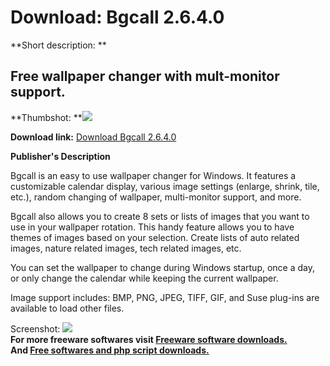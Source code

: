 # Download: Bgcall 2.6.4.0

**Short description: **

## Free wallpaper changer with mult-monitor support.

  
**Thumbshot: **![](http://www.freewarefiles.com/screenshot/bgcall_md.jpg)   
  
**Download link:** [Download Bgcall 2.6.4.0](http://freesoftwares.boysofts.com/Bgcall_program_89412.html)  
  

**Publisher's Description**  
  

Bgcall is an easy to use wallpaper changer for Windows. It features a
customizable calendar display, various image settings (enlarge, shrink, tile,
etc.), random changing of wallpaper, multi-monitor support, and more.

Bgcall also allows you to create 8 sets or lists of images that you want to
use in your wallpaper rotation. This handy feature allows you to have themes
of images based on your selection. Create lists of auto related images, nature
related images, tech related images, etc.

You can set the wallpaper to change during Windows startup, once a day, or
only change the calendar while keeping the current wallpaper.

Image support includes: BMP, PNG, JPEG, TIFF, GIF, and Suse plug-ins are
available to load other files.

  
  
Screenshot: ![](http://www.freewarefiles.com/screenshot/bgcall.jpg)  
**For more freeware softwares visit [Freeware software downloads.](http://freesoftwares.boysofts.com/)**   
**And [Free softwares and php script downloads.](http://www.boysofts.com/)**

